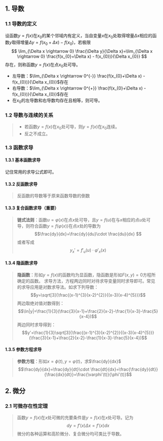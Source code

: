 ## 1.  导数
### 1.1 导数的定义
设函数$y=f(x)$在$x_{0}$的某个邻域内有定义，当自变量$x$在$x_{0}$处取得增量$\Delta x$相应的函数$y$取得增量$\Delta y=f(x_{0}+\Delta x) - f(x_{0})$，若极限
$$
\lim_{\Delta x \rightarrow 0} \frac{\Delta y}{\Delta x}=\lim_{\Delta x \rightarrow 0} \frac{f(x_{0}+\Delta x) - f(x_{0})}{\Delta x_{0}}
$$
存在，则称函数$y=f(x)$在点$x_{0}$处可导。

- 左导数：$\lim_{\Delta x \rightarrow 0^{-}} \frac{f(x_{0}+\Delta x) - f(x_{0})}{\Delta x_{0}}$存在
- 右导数：$\lim_{\Delta x \rightarrow 0^{+}} \frac{f(x_{0}+\Delta x) - f(x_{0})}{\Delta x_{0}}$存在
- 在$x_{0}$的左导数和右导数均存在且相等，则可导。
### 1.2 导数与连续的关系
> - 若函数$y=f(x)$在$x_{0}$处可导，则$y=f(x)$在$x_{0}$连续。
> - 反之不成立。
### 1.3 函数求导
#### 1.3.1 基本函数求导
记住常用的求导公式即可。
#### 1.3.2 反函数求导
> 反函数的导数等于原来函数导数的倒数
#### 1.3.3 复合函数求导（重要）
> **链式法则**：函数$u = \varphi(x)$在点$x$处可导，且$y=f(u)$在与$x$相应的点$u$处可导，则符合函数$y=f(\varphi(x))$在点$x$处的导数为
> $$\frac{dy}{dx}=\frac{dy}{du}\cdot \frac{du}{dx}
> $$或者写成
> $$y_{x}'=f'_{u}(u) \cdot \varphi'_{x}(x)
> $$
#### 1.3.4 隐函数求导
> **隐函数**：形如$y=f(x)$的函数均为显函数，隐函数是形如$F(x,y)=0$方程所确定的函数。
> 求导方法，方程两边同时对待求导变量同时求导即可。常见的求导应用是对数求导法。如求下列导数：
> $$y=\sqrt[3]{\frac{(x-1)^{3}(x-2)^{2}}{(x-3)(x-4)^{5}}}$$
> 两边取绝对值对数得到：
> $$\ln|y|=\frac{1}{3}(\frac{3}{x-1}+\frac{2}{x-2}-\frac{1}{x-3}-\frac{5}{x-4})$$
> 两边同时求导得到：
> $$y'=\frac{1}{3}\sqrt[3]{\frac{(x-1)^{3}(x-2)^{2}}{(x-3)(x-4)^{5}}}(\frac{3}{x-1}+\frac{2}{x-2}-\frac{1}{x-3}-\frac{5}{x-4})$$
#### 1.3.5 参数方程求导
> **参数方程**：形如$x=\phi(t), y=\varphi(t)$，求$\frac{dy}{dx}$
> $$\frac{dy}{dx}=\frac{dy}{dt}\cdot \frac{dt}{dx}=\frac{\frac{dy}{dt}}{\frac{dx}{dt}}=\frac{\varphi'(t)}{\phi'(t)}$$

## 2. 微分
### 2.1 可微存在性定理
> 函数$y=f(x)$在$x$处可微的充要条件是$y=f(x)$在$x$处可导。记为
> $$dy=f'(x)\Delta x=f'(x)dx$$
> 微分的各种运算和高阶微分、复合微分均可类比于导数。